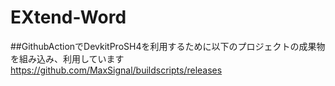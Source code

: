 # EXtend-Word
##GithubActionでDevkitProSH4を利用するために以下のプロジェクトの成果物を組み込み、利用しています
https://github.com/MaxSignal/buildscripts/releases